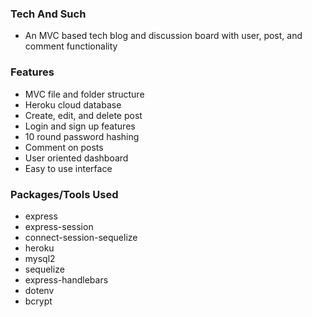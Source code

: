 ### Tech And Such
- An MVC based tech blog and discussion board with user, post, and comment functionality 

### Features
- MVC file and folder structure
- Heroku cloud database
- Create, edit, and delete post 
- Login and sign up features
- 10 round password hashing 
- Comment on posts
- User oriented dashboard 
- Easy to use interface

### Packages/Tools Used
- express
- express-session
- connect-session-sequelize
- heroku
- mysql2
- sequelize
- express-handlebars
- dotenv 
- bcrypt